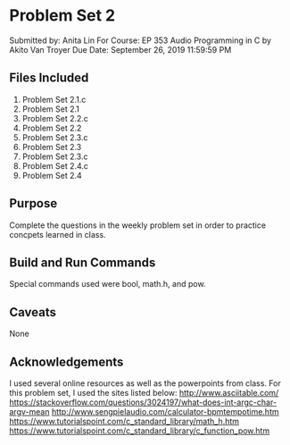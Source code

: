 # Problem Set 2
Submitted by: Anita Lin
For Course: EP 353 Audio Programming in C by Akito Van Troyer
Due Date: September 26, 2019 11:59:59 PM

## Files Included
1. Problem Set 2.1.c
2. Problem Set 2.1
3. Problem Set 2.2.c
4. Problem Set 2.2
5. Problem Set 2.3.c
6. Problem Set 2.3
7. Problem Set 2.3.c
8. Problem Set 2.4.c
9. Problem Set 2.4

## Purpose
Complete the questions in the weekly problem set in order to practice concpets learned in class.

## Build and Run Commands
Special commands used were bool, math.h, and pow.

## Caveats
None

## Acknowledgements
I used several online resources as well as the powerpoints from class.
For this problem set, I used the sites listed below:
http://www.asciitable.com/
https://stackoverflow.com/questions/3024197/what-does-int-argc-char-argv-mean
http://www.sengpielaudio.com/calculator-bpmtempotime.htm
https://www.tutorialspoint.com/c_standard_library/math_h.htm
https://www.tutorialspoint.com/c_standard_library/c_function_pow.htm
